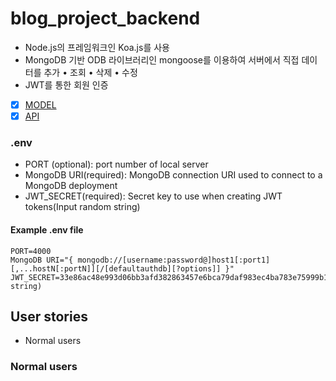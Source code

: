 # blog_project_backend

- Node.js의 프레임워크인 Koa.js를 사용
- MongoDB 기반 ODB 라이브러리인 mongoose를 이용하여 서버에서 직접 데이터를 추가 • 조회 • 삭제 • 수정
- JWT를 통한 회원 인증

- [x] [MODEL](./src/models/)
- [x] [API](./src/api/)

### .env

- PORT (optional): port number of local server
- MongoDB URI(required): MongoDB connection URI used to connect to a MongoDB deployment
- JWT_SECRET(required): Secret key to use when creating JWT tokens(Input random string)

#### Example .env file

```text
PORT=4000
MongoDB URI="{ mongodb://[username:password@]host1[:port1][,...hostN[:portN]][/[defaultauthdb][?options]] }"
JWT_SECRET=33e86ac48e993d06bb3afd382863457e6bca79daf983ec4ba783e75999b1f4a000e686223b87f05659f7f85e0d369a596d32d2df6f76c41fca708c23a7c15488(random string)
```

## User stories

- Normal users

### Normal users
